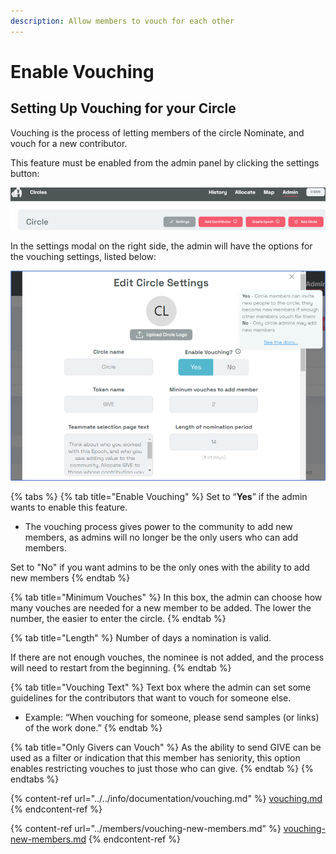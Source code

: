```yaml
---
description: Allow members to vouch for each other
---
```


# Enable Vouching

## Setting Up Vouching for your Circle

Vouching is the process of letting members of the circle Nominate, and vouch for a new contributor.

This feature must be enabled from the admin panel by clicking the settings button:

![Admin Panel](<../../.gitbook/assets/image (1).png>)

In the settings modal on the right side, the admin will have the options for the vouching settings, listed below:

![](<../../.gitbook/assets/image (6).png>)

{% tabs %}
{% tab title="Enable Vouching" %}
Set to “**Yes**” if the admin wants to enable this feature.&#x20;

* The vouching process gives power to the community to add new members, as admins will no longer be the only users who can add members.

Set to "No" if you want admins to be the only ones with the ability to add new members
{% endtab %}

{% tab title="Minimum Vouches" %}
In this box, the admin can choose how many vouches are needed for a new member to be added. The lower the number, the easier to enter the circle.
{% endtab %}

{% tab title="Length" %}
Number of days a nomination is valid.&#x20;

If there are not enough vouches, the nominee is not added, and the process will need to restart from the beginning.
{% endtab %}

{% tab title="Vouching Text" %}
Text box where the admin can set some guidelines for the contributors that want to vouch for someone else.&#x20;

* Example: “When vouching for someone, please send samples (or links) of the work done.”
{% endtab %}

{% tab title="Only Givers can Vouch" %}
As the ability to send GIVE can be used as a filter or indication that this member has seniority, this option enables restricting vouches to just those who can give.   &#x20;
{% endtab %}
{% endtabs %}

{% content-ref url="../../info/documentation/vouching.md" %}
[vouching.md](../../info/documentation/vouching.md)
{% endcontent-ref %}

{% content-ref url="../members/vouching-new-members.md" %}
[vouching-new-members.md](../members/vouching-new-members.md)
{% endcontent-ref %}
